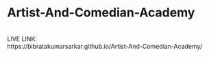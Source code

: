 # Artist-And-Comedian-Academy
<br>
LIVE LINK:
<br>
https://bibratakumarsarkar.github.io/Artist-And-Comedian-Academy/
